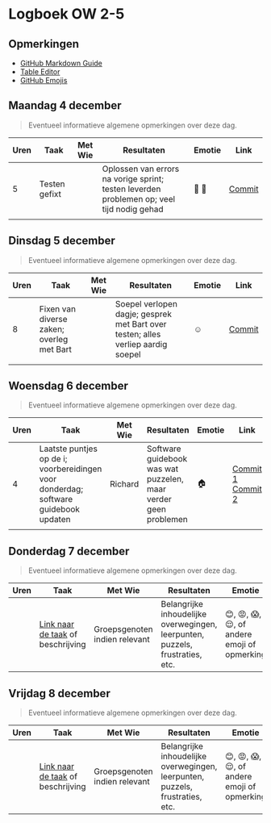 # Logboek OW 2-5

## Opmerkingen

- [GitHub Markdown Guide](https://guides.github.com/features/mastering-markdown/)
- [Table Editor](https://www.tablesgenerator.com/markdown_tables)
- [GitHub Emojis](https://github.com/ikatyang/emoji-cheat-sheet/blob/master/README.md)

## Maandag 4 december

> Eventueel informatieve algemene opmerkingen over deze dag.

| Uren | Taak                               | Met Wie | Resultaten                                                                                  | Emotie | Link                                                   |
|------|------------------------------------|---------|-----------------------------------------------------------------------------------------------|--------|--------------------------------------------------------|
| 5    | Testen gefixt                      |         | Oplossen van errors na vorige sprint; testen leverden problemen op; veel tijd nodig gehad   | 💊 🧪 | [Commit](https://github.com/HANICA-DWA/project-sep23-nyala/commit/f987372a769330ccd163089f712b6f83f493db08) |
|      |                                    |         |                                                                                               |        |                                                        |


## Dinsdag 5 december

> Eventueel informatieve algemene opmerkingen over deze dag.

| Uren | Taak                               | Met Wie | Resultaten                                                                                  | Emotie | Link                                                   |
|------|------------------------------------|---------|-----------------------------------------------------------------------------------------------|--------|--------------------------------------------------------|
| 8    | Fixen van diverse zaken; overleg met Bart |         | Soepel verlopen dagje; gesprek met Bart over testen; alles verliep aardig soepel            | ☺️     | [Commit](https://github.com/HANICA-DWA/project-sep23-nyala/commit/c7e935a37f66868230ac7088493c3ee2021f8272) |
|      |                                    |         |                                                                                               |        |                                                        |

## Woensdag 6 december

> Eventueel informatieve algemene opmerkingen over deze dag.

| Uren | Taak                               | Met Wie | Resultaten                                                                                  | Emotie | Link                                                   |
|------|------------------------------------|---------|-----------------------------------------------------------------------------------------------|--------|--------------------------------------------------------|
| 4    | Laatste puntjes op de i; voorbereidingen voor donderdag; software guidebook updaten      | Richard | Software guidebook was wat puzzelen, maar verder geen problemen                            | 🏠     | [Commit 1](https://github.com/HANICA-DWA/project-sep23-nyala/commit/99d330d5c982bee39461331cc15bdaaeeb7f07fc) <br> [Commit 2](https://github.com/HANICA-DWA/project-sep23-nyala/commit/060ba9ad0fe881b04f32e36aeaf861a0dfa0a92b) |
|      |                                    |         |                                                                                               |        |                                                        |

## Donderdag 7 december

> Eventueel informatieve algemene opmerkingen over deze dag.

| Uren | Taak                               | Met Wie | Resultaten                                      | Emotie | Link                                           |
|------|------------------------------------|---------|-------------------------------------------------|--------|------------------------------------------------|
|      | [Link naar de taak](https://github.com/link-naar-de-taak) of beschrijving | Groepsgenoten indien relevant | Belangrijke inhoudelijke overwegingen, leerpunten, puzzels, frustraties, etc. | 😊, 😡, 😱, 😌, of andere emoji of opmerking | [Link naar de resultaten](https://github.com/link-naar-de-commit) |

## Vrijdag 8 december

> Eventueel informatieve algemene opmerkingen over deze dag.

| Uren | Taak                               | Met Wie | Resultaten                                      | Emotie | Link                                           |
|------|------------------------------------|---------|-------------------------------------------------|--------|------------------------------------------------|
|      | [Link naar de taak](https://github.com/link-naar-de-taak) of beschrijving | Groepsgenoten indien relevant | Belangrijke inhoudelijke overwegingen, leerpunten, puzzels, frustraties, etc. | 😊, 😡, 😱, 😌, of andere emoji of opmerking | [Link naar de resultaten](https://github.com/link-naar-de-commit) |
